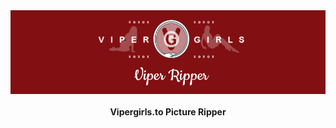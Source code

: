 <div align="center"><img src="https://raw.githubusercontent.com/RAConquista/ViperRipper/main/Docs/vr_banner.png"></img>
<br>
<br>
<b>Vipergirls.to Picture Ripper</b>

</div>
